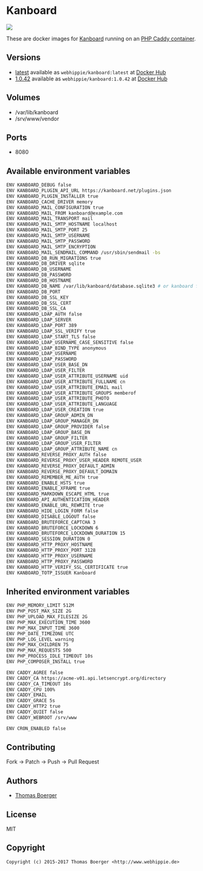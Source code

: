 # Kanboard

[![](https://images.microbadger.com/badges/image/webhippie/kanboard.svg)](https://microbadger.com/images/webhippie/kanboard "Get your own image badge on microbadger.com")

These are docker images for [Kanboard](https://kanboard.net/) running on an [PHP Caddy container](https://registry.hub.docker.com/u/webhippie/php-caddy/).


## Versions

* [latest](https://github.com/dockhippie/kanboard/tree/master) available as ```webhippie/kanboard:latest``` at [Docker Hub](https://registry.hub.docker.com/u/webhippie/kanboard/)
* [1.0.42](https://github.com/dockhippie/kanboard/tree/1.0.42) available as ```webhippie/kanboard:1.0.42``` at [Docker Hub](https://registry.hub.docker.com/u/webhippie/kanboard/)


## Volumes

* /var/lib/kanboard
* /srv/www/vendor


## Ports

* 8080


## Available environment variables

```bash
ENV KANBOARD_DEBUG false
ENV KANBOARD_PLUGIN_API_URL https://kanboard.net/plugins.json
ENV KANBOARD_PLUGIN_INSTALLER true
ENV KANBOARD_CACHE_DRIVER memory
ENV KANBOARD_MAIL_CONFIGURATION true
ENV KANBOARD_MAIL_FROM kanboard@example.com
ENV KANBOARD_MAIL_TRANSPORT mail
ENV KANBOARD_MAIL_SMTP_HOSTNAME localhost
ENV KANBOARD_MAIL_SMTP_PORT 25
ENV KANBOARD_MAIL_SMTP_USERNAME
ENV KANBOARD_MAIL_SMTP_PASSWORD
ENV KANBOARD_MAIL_SMTP_ENCRYPTION
ENV KANBOARD_MAIL_SENDMAIL_COMMAND /usr/sbin/sendmail -bs
ENV KANBOARD_DB_RUN_MIGRATIONS true
ENV KANBOARD_DB_DRIVER sqlite
ENV KANBOARD_DB_USERNAME
ENV KANBOARD_DB_PASSWORD
ENV KANBOARD_DB_HOSTNAME
ENV KANBOARD_DB_NAME /var/lib/kanboard/database.sqlite3 # or kanboard for other drivers
ENV KANBOARD_DB_PORT
ENV KANBOARD_DB_SSL_KEY
ENV KANBOARD_DB_SSL_CERT
ENV KANBOARD_DB_SSL_CA
ENV KANBOARD_LDAP_AUTH false
ENV KANBOARD_LDAP_SERVER
ENV KANBOARD_LDAP_PORT 389
ENV KANBOARD_LDAP_SSL_VERIFY true
ENV KANBOARD_LDAP_START_TLS false
ENV KANBOARD_LDAP_USERNAME_CASE_SENSITIVE false
ENV KANBOARD_LDAP_BIND_TYPE anonymous
ENV KANBOARD_LDAP_USERNAME
ENV KANBOARD_LDAP_PASSWORD
ENV KANBOARD_LDAP_USER_BASE_DN
ENV KANBOARD_LDAP_USER_FILTER
ENV KANBOARD_LDAP_USER_ATTRIBUTE_USERNAME uid
ENV KANBOARD_LDAP_USER_ATTRIBUTE_FULLNAME cn
ENV KANBOARD_LDAP_USER_ATTRIBUTE_EMAIL mail
ENV KANBOARD_LDAP_USER_ATTRIBUTE_GROUPS memberof
ENV KANBOARD_LDAP_USER_ATTRIBUTE_PHOTO
ENV KANBOARD_LDAP_USER_ATTRIBUTE_LANGUAGE
ENV KANBOARD_LDAP_USER_CREATION true
ENV KANBOARD_LDAP_GROUP_ADMIN_DN
ENV KANBOARD_LDAP_GROUP_MANAGER_DN
ENV KANBOARD_LDAP_GROUP_PROVIDER false
ENV KANBOARD_LDAP_GROUP_BASE_DN
ENV KANBOARD_LDAP_GROUP_FILTER
ENV KANBOARD_LDAP_GROUP_USER_FILTER
ENV KANBOARD_LDAP_GROUP_ATTRIBUTE_NAME cn
ENV KANBOARD_REVERSE_PROXY_AUTH false
ENV KANBOARD_REVERSE_PROXY_USER_HEADER REMOTE_USER
ENV KANBOARD_REVERSE_PROXY_DEFAULT_ADMIN
ENV KANBOARD_REVERSE_PROXY_DEFAULT_DOMAIN
ENV KANBOARD_REMEMBER_ME_AUTH true
ENV KANBOARD_ENABLE_HSTS true
ENV KANBOARD_ENABLE_XFRAME true
ENV KANBOARD_MARKDOWN_ESCAPE_HTML true
ENV KANBOARD_API_AUTHENTICATION_HEADER
ENV KANBOARD_ENABLE_URL_REWRITE true
ENV KANBOARD_HIDE_LOGIN_FORM false
ENV KANBOARD_DISABLE_LOGOUT false
ENV KANBOARD_BRUTEFORCE_CAPTCHA 3
ENV KANBOARD_BRUTEFORCE_LOCKDOWN 6
ENV KANBOARD_BRUTEFORCE_LOCKDOWN_DURATION 15
ENV KANBOARD_SESSION_DURATION 0
ENV KANBOARD_HTTP_PROXY_HOSTNAME
ENV KANBOARD_HTTP_PROXY_PORT 3128
ENV KANBOARD_HTTP_PROXY_USERNAME
ENV KANBOARD_HTTP_PROXY_PASSWORD
ENV KANBOARD_HTTP_VERIFY_SSL_CERTIFICATE true
ENV KANBOARD_TOTP_ISSUER Kanboard
```


## Inherited environment variables

```bash
ENV PHP_MEMORY_LIMIT 512M
ENV PHP_POST_MAX_SIZE 2G
ENV PHP_UPLOAD_MAX_FILESIZE 2G
ENV PHP_MAX_EXECUTION_TIME 3600
ENV PHP_MAX_INPUT_TIME 3600
ENV PHP_DATE_TIMEZONE UTC
ENV PHP_LOG_LEVEL warning
ENV PHP_MAX_CHILDREN 75
ENV PHP_MAX_REQUESTS 500
ENV PHP_PROCESS_IDLE_TIMEOUT 10s
ENV PHP_COMPOSER_INSTALL true
```

```bash
ENV CADDY_AGREE false
ENV CADDY_CA https://acme-v01.api.letsencrypt.org/directory
ENV CADDY_CA_TIMEOUT 10s
ENV CADDY_CPU 100%
ENV CADDY_EMAIL
ENV CADDY_GRACE 5s
ENV CADDY_HTTP2 true
ENV CADDY_QUIET false
ENV CADDY_WEBROOT /srv/www
```

```bash
ENV CRON_ENABLED false
```


## Contributing

Fork -> Patch -> Push -> Pull Request


## Authors

* [Thomas Boerger](https://github.com/tboerger)


## License

MIT


## Copyright

```
Copyright (c) 2015-2017 Thomas Boerger <http://www.webhippie.de>
```
